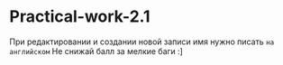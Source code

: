 # Practical-work-2.1

При редактировании и создании новой записи имя нужно писать `на английском`
Не снижай балл за мелкие баги :]
